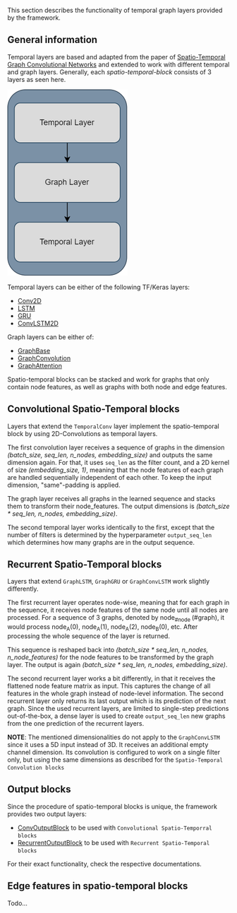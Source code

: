 This section describes the functionality of temporal graph layers provided by the framework.

## General information

Temporal layers are based and adapted from the paper of [Spatio-Temporal Graph Convolutional Networks](https://www.ijcai.org/proceedings/2018/0505.pdf)
and extended to work with different temporal and graph layers. Generally, each _spatio-temporal-block_ consists of 3
layers as seen here.

![Architecture of spatio-temporal block](../img/Spatio-temporal-block.png)

Temporal layers can be either of the following TF/Keras layers:

- [Conv2D](https://www.tensorflow.org/api_docs/python/tf/keras/layers/Conv2D)
- [LSTM](https://www.tensorflow.org/api_docs/python/tf/keras/layers/LSTM)
- [GRU](https://www.tensorflow.org/api_docs/python/tf/keras/layers/GRU)
- [ConvLSTM2D](https://www.tensorflow.org/api_docs/python/tf/keras/layers/ConvLSTM2D)

Graph layers can be either of:

- [GraphBase](/layers/static_layers#gog.layers.base.GraphBase)
- [GraphConvolution](/layers/static_layers#gog.layers.conv.GraphConvolution)
- [GraphAttention](/layers/static_layers#gog.layers.attention.GraphAttention)

Spatio-temporal blocks can be stacked and work for graphs that only contain node features, as well as graphs
with both node and edge features.

## Convolutional Spatio-Temporal blocks

Layers that extend the `TemporalConv` layer implement the spatio-temporal block by using 2D-Convolutions as temporal layers.

The first convolution layer receives a sequence of graphs in the dimension _(batch_size, seq_len, n_nodes, embedding_size)_
and outputs the same dimension again. For that, it uses `seq_len` as the filter count, and a 2D kernel of size _(embedding_size, 1)_,
meaning that the node features of each graph are handled sequentially independent of each other. To keep the input dimension,
"same"-padding is applied.

The graph layer receives all graphs in the learned sequence and stacks them to transform their node_features. The output 
dimensions is _(batch_size * seq_len, n_nodes, embedding_size)_.

The second temporal layer works identically to the first, except that the number of filters is determined by the 
hyperparameter `output_seq_len` which determines how many graphs are in the output sequence.

## Recurrent Spatio-Temporal blocks
Layers that extend `GraphLSTM`, `GraphGRU` or `GraphConvLSTM` work slightly differently.

The first recurrent layer operates node-wise, meaning that for each graph in the sequence, it receives
node features of the same node until all nodes are processed. For a sequence of 3 graphs, denoted by node<sub>#node
</sub>(#graph), it would process node<sub>A</sub>(0), node<sub>A</sub>(1), node<sub>A</sub>(2), node<sub>B</sub>(0),
etc. After processing the whole sequence of the layer is returned.

This sequence is reshaped back into _(batch_size * seq_len, n_nodes, n_node_features)_ for the node features to be 
transformed by the graph layer. The output is again _(batch_size * seq_len, n_nodes, embedding_size)_. 

The second recurrent layer works a bit differently, in that it receives the flattened node feature matrix as input. This
captures the change of all features in the whole graph instead of node-level information. The second recurrent layer 
only returns its last output which is its prediction of the next graph. Since the used recurrent layers, are limited to
single-step predictions out-of-the-box, a dense layer is used to create `output_seq_len` new graphs from the one 
prediction of the recurrent layers.

**NOTE**: The mentioned dimensionalities do not apply to the `GraphConvLSTM` since it uses a 5D input instead of 3D. It 
receives an additional empty channel dimension. Its convolution is configured to work on a single filter only, but
using the same dimensions as described for the `Spatio-Temporal Convolution blocks`

## Output blocks
Since the procedure of spatio-temporal blocks is unique, the framework provides two output layers:

- [ConvOutputBlock](/layers/temporal_layers/#gog.layers.temporal.output_layer.ConvOutputBlock) to be used with `Convolutional Spatio-Temporral blocks`
- [RecurrentOutputBlock](/layers/temporal_layers/#gog.layers.temporal.output_layer.RecurrentOutputBlock) to be used with `Recurrent Spatio-Temporal blocks`

For their exact functionality, check the respective documentations.

## Edge features in spatio-temporal blocks
Todo...